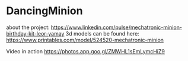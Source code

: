 # DancingMinion
about the project:
https://www.linkedin.com/pulse/mechatronic-minion-birthday-kit-leor-yamay
3d models can be found here:
https://www.printables.com/model/524520-mechatronic-minion

Video in action https://photos.app.goo.gl/ZMWHL1sEmLymcHiZ9
